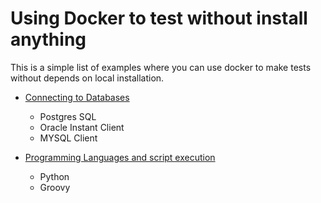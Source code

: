 # Using Docker to test without install anything

This is a simple list of examples where you can use docker to make tests without depends on local installation.

* [Connecting to Databases](./Databases/README.md)
    * Postgres SQL   
    * Oracle Instant Client   
    * MYSQL Client   

* [Programming Languages and script execution](./programming/README.md)
    * Python
    * Groovy
